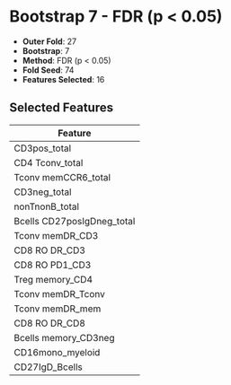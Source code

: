 # Bootstrap 7 - FDR (p < 0.05)

- **Outer Fold**: 27
- **Bootstrap**: 7
- **Method**: FDR (p < 0.05)
- **Fold Seed**: 74
- **Features Selected**: 16

## Selected Features

| Feature |
|---------|
| CD3pos_total |
| CD4 Tconv_total |
| Tconv memCCR6_total |
| CD3neg_total |
| nonTnonB_total |
| Bcells CD27posIgDneg_total |
| Tconv memDR_CD3 |
| CD8 RO DR_CD3 |
| CD8 RO PD1_CD3 |
| Treg memory_CD4 |
| Tconv memDR_Tconv |
| Tconv memDR_mem |
| CD8 RO DR_CD8 |
| Bcells memory_CD3neg |
| CD16mono_myeloid |
| CD27IgD_Bcells |
